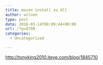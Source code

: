 ```yaml
---
title: maven install so dll
author: wiloon
type: post
date: 2016-03-14T08:09:44+00:00
url: /?p=8799
categories:
  - Uncategorized

---
```

http://tonyking2010.iteye.com/blog/1845710

